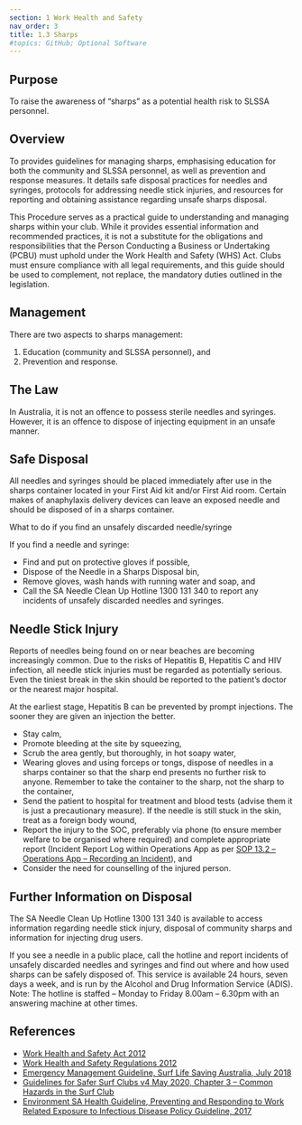 ```yaml
---
section: 1 Work Health and Safety
nav_order: 3
title: 1.3 Sharps
#topics: GitHub; Optional Software
---
```


## Purpose

To raise the awareness of “sharps” as a potential health risk to SLSSA personnel.

## Overview

To provides guidelines for managing sharps, emphasising education for both the community and SLSSA personnel, as well as prevention and response measures. It details safe disposal practices for needles and syringes, protocols for addressing needle stick injuries, and resources for reporting and obtaining assistance regarding unsafe sharps disposal.

This Procedure serves as a practical guide to understanding and managing sharps within your club. While it provides essential information and recommended practices, it is not a substitute for the obligations and responsibilities that the Person Conducting a Business or Undertaking (PCBU) must uphold under the Work Health and Safety (WHS) Act. Clubs must ensure compliance with all legal requirements, and this guide should be used to complement, not replace, the mandatory duties outlined in the legislation.

## Management

There are two aspects to sharps management:

1. Education (community and SLSSA personnel), and
2. Prevention and response.

## The Law

In Australia, it is not an offence to possess sterile needles and syringes. However, it is an offence to dispose of injecting equipment in an unsafe manner.

## Safe Disposal

All needles and syringes should be placed immediately after use in the sharps container located in your First Aid kit and/or First Aid room. Certain makes of anaphylaxis delivery devices can leave an exposed needle and should be disposed of in a sharps container.

What to do if you find an unsafely discarded needle/syringe

If you find a needle and syringe:

- Find and put on protective gloves if possible,
- Dispose of the Needle in a Sharps Disposal bin,
- Remove gloves, wash hands with running water and soap, and
- Call the SA Needle Clean Up Hotline 1300 131 340 to report any incidents of unsafely discarded needles and syringes.

## Needle Stick Injury

Reports of needles being found on or near beaches are becoming increasingly common. Due to the risks of Hepatitis B, Hepatitis C and HIV infection, all needle stick injuries must be regarded as potentially serious. Even the tiniest break in the skin should be reported to the patient’s doctor or the nearest major hospital.

At the earliest stage, Hepatitis B can be prevented by prompt injections. The sooner they are given an injection the better.

- Stay calm,
- Promote bleeding at the site by squeezing,
- Scrub the area gently, but thoroughly, in hot soapy water,
- Wearing gloves and using forceps or tongs, dispose of needles in a sharps container so that the sharp end presents no further risk to anyone. Remember to take the container to the sharp, not the sharp to the container,
- Send the patient to hospital for treatment and blood tests (advise them it is just a precautionary measure). If the needle is still stuck in the skin, treat as a foreign body wound,
- Report the injury to the SOC, preferably via phone (to ensure member welfare to be organised where required) and complete appropriate report (Incident Report Log within Operations App as per [SOP 13.2 – Operations App – Recording an Incident](#_13.2_Operations_App)), and
- Consider the need for counselling of the injured person.

## Further Information on Disposal

The SA Needle Clean Up Hotline 1300 131 340 is available to access information regarding needle stick injury, disposal of community sharps and information for injecting drug users.

If you see a needle in a public place, call the hotline and report incidents of unsafely discarded needles and syringes and find out where and how used sharps can be safely disposed of. This service is available 24 hours, seven days a week, and is run by the Alcohol and Drug Information Service (ADIS). Note: The hotline is staffed – Monday to Friday 8.00am – 6.30pm with an answering machine at other times.

## References

- [Work Health and Safety Act 2012](https://www.legislation.sa.gov.au/LZ/C/A/WORK%20HEALTH%20AND%20SAFETY%20ACT%202012.aspx)
- [Work Health and Safety Regulations 2012](https://www.legislation.sa.gov.au/lz?path=%2Fc%2Fr%2Fwork%20health%20and%20safety%20regulations%202012)
- [Emergency Management Guideline, Surf Life Saving Australia, July 2018](https://members.sls.com.au/members/document_library/1/media/953)
- [Guidelines for Safer Surf Clubs v4 May 2020, Chapter 3 – Common Hazards in the Surf Club](https://members.sls.com.au/members/document_library/1/media/3373)
- [Environment SA Health Guideline, Preventing and Responding to Work Related Exposure to Infectious Disease Policy Guideline, 2017](https://www.sahealth.sa.gov.au/wps/wcm/connect/3903950041184cfd8d32df1afc50ebfc/Guideline_Preventing+and+Responding+to+Work+Related+Exposure+to+Infectious+Disease_Guideline_11.05.2017.pdf)
